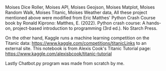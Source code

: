 Moises Dice Roller,
Moises API,
Moises Geojson,
Moises Matplot,
Moises Random Walk,
Moises Titanic, 
Moises Weather data,
All these project mentioned above were modified from Eric Matthes' Python Crash Course book by Ronald Kiprono:
Matthes, E. (2022). Python crash course: A hands-on, project-based introduction to programming (3rd ed.). No Starch Press.

On the other hand, Kaggle runs a machine learning competition on the Titanic data: https://www.kaggle.com/competitions/titanicLinks to an external site.
This notebook is from Alexis Cook's Titanic Tutorial page: https://www.kaggle.com/alexisbcook/titanic-tutorial

Lastly Chatbot.py program was made from scratch by me.
